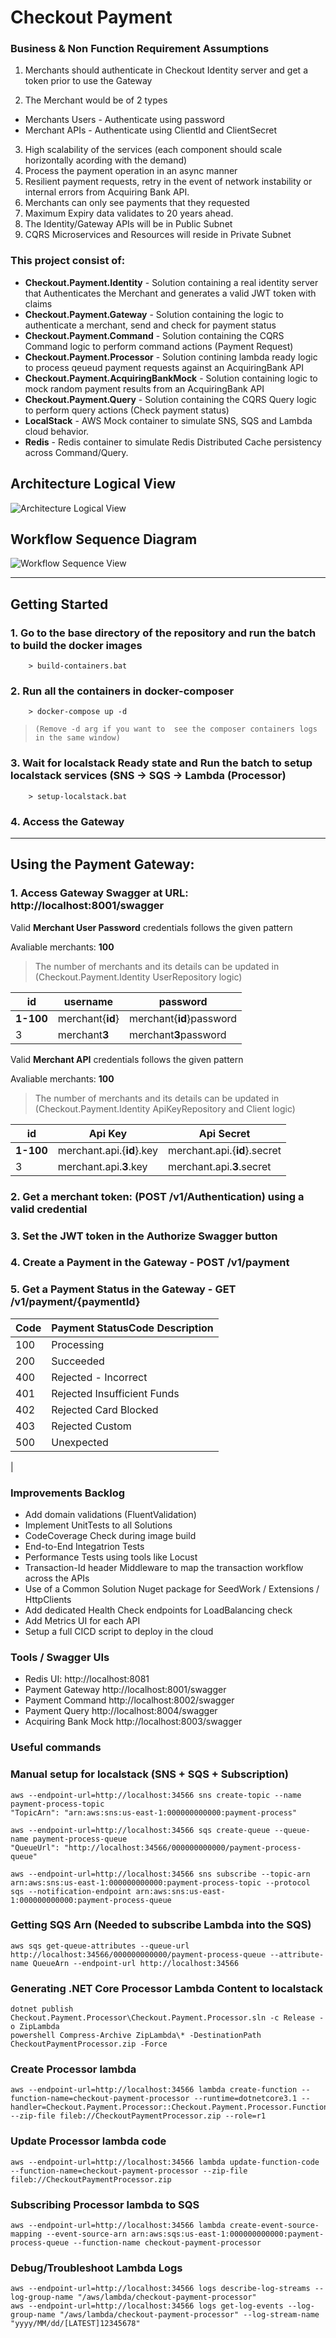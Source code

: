 Checkout Payment
================

### Business & Non Function Requirement Assumptions
1. Merchants should authenticate in Checkout Identity server and get a token prior to use the Gateway

2. The Merchant would be of 2 types
  - Merchants Users - Authenticate using password
  - Merchant APIs - Authenticate using ClientId and ClientSecret 

3. High scalability of the services (each component should scale horizontally acording with the demand)
4. Process the payment operation in an async manner
5. Resilient payment requests, retry in the event of network instability or internal errors from Acquiring Bank API.
6. Merchants can only see payments that they requested
7. Maximum Expiry data validates to 20 years ahead.
8. The Identity/Gateway APIs will be in Public Subnet
9. CQRS Microservices and Resources will reside in Private Subnet

### This project consist of:
* **Checkout.Payment.Identity** - Solution containing a real identity server that Authenticates the Merchant and generates a valid JWT token with claims
* **Checkout.Payment.Gateway** - Solution containing the logic to authenticate a merchant, send and check for payment status
* **Checkout.Payment.Command** - Solution containing the CQRS Command logic to perform command actions (Payment Request)
* **Checkout.Payment.Processor** - Solution contining lambda ready logic to process qeueud payment requests against an AcquiringBank API
* **Checkout.Payment.AcquiringBankMock** - Solution containing logic to mock random payment results from an AcquiringBank API
* **Checkout.Payment.Query** - Solution containing the CQRS Query logic to perform query actions (Check payment status)
* **LocalStack** - AWS Mock container to simulate SNS, SQS and Lambda cloud behavior.
* **Redis** - Redis container to simulate Redis Distributed Cache persistency across Command/Query.

## Architecture Logical View
![Architecture Logical View](https://rogerbarreto.github.io/checkout.payment/Documents/ArchitectureLogicView.svg)

## Workflow Sequence Diagram

![Workflow Sequence View](https://rogerbarreto.github.io/checkout.payment/Documents/SequenceOverview.svg)

----
## Getting Started

### 1. Go to the base directory of the repository and run the batch to build the docker images
```
	> build-containers.bat 
```
### 2. Run all the containers in docker-composer 
```
	> docker-compose up -d
```
>`(Remove -d arg if you want to  see the composer containers logs in the same window)`

### 3. Wait for localstack **Ready** state and Run the batch to setup localstack services (SNS -> SQS -> Lambda (Processor)
```
	> setup-localstack.bat
```
### 4. Access the Gateway  
-----
## Using the Payment Gateway:

### 1. Access Gateway Swagger at URL: http://localhost:8001/swagger
Valid **Merchant User Password** credentials follows the given pattern

Avaliable merchants: **100**
> The number of merchants and its details can be updated in (Checkout.Payment.Identity UserRepository logic)

| id | username | password |
| -- | -------- | -------- |
| **1-100** | merchant{**id**} | merchant{**id**}password |
| 3 | merchant**3** | merchant**3**password |


Valid **Merchant API** credentials follows the given pattern

Avaliable merchants: **100**
> The number of merchants and its details can be updated in (Checkout.Payment.Identity ApiKeyRepository and Client logic)

| id | Api Key | Api Secret |
| -- | ------- | ---------- |
| **1-100** | merchant.api.{**id**}.key | merchant.api.{**id**}.secret |
| 3 | merchant.api.**3**.key | merchant.api.**3**.secret |  

### 2. Get a  merchant token: (POST /v1/Authentication) using a valid credential
### 3. Set the JWT token in the Authorize Swagger button
### 4. Create a Payment in the Gateway - **POST /v1/payment**
### 5. Get a Payment Status in the Gateway - **GET /v1/payment/{paymentId}**

| Code | Payment StatusCode Description |
| ---- | ----------- |
| 100 | Processing |
| 200 | Succeeded |
| 400 | Rejected - Incorrect |
| 401 | Rejected Insufficient Funds |
| 402 | Rejected Card Blocked |
| 403 | Rejected Custom |
| 500 | Unexpected |
|

### **Improvements Backlog**
* Add domain validations (FluentValidation)
* Implement UnitTests to all Solutions
* CodeCoverage Check during image build
* End-to-End Integatrion Tests
* Performance Tests using tools like Locust
* Transaction-Id header Middleware to map the transaction workflow across the APIs
* Use of a Common Solution Nuget package for SeedWork / Extensions / HttpClients
* Add dedicated Health Check endpoints for LoadBalancing check
* Add Metrics UI for each API
* Setup a full CICD script to deploy in the cloud

### **Tools / Swagger UIs**
* Redis UI: http://localhost:8081
* Payment Gateway http://localhost:8001/swagger
* Payment Command http://localhost:8002/swagger
* Payment Query http://localhost:8004/swagger
* Acquiring Bank Mock http://localhost:8003/swagger

### **Useful commands**

### Manual setup for localstack (SNS + SQS + Subscription)

```
aws --endpoint-url=http://localhost:34566 sns create-topic --name payment-process-topic
"TopicArn": "arn:aws:sns:us-east-1:000000000000:payment-process"

aws --endpoint-url=http://localhost:34566 sqs create-queue --queue-name payment-process-queue
"QueueUrl": "http://localhost:34566/000000000000/payment-process-queue"

aws --endpoint-url=http://localhost:34566 sns subscribe --topic-arn arn:aws:sns:us-east-1:000000000000:payment-process-topic --protocol sqs --notification-endpoint arn:aws:sns:us-east-1:000000000000:payment-process-queue
```
### Getting SQS Arn (Needed to subscribe Lambda into the SQS)
```
aws sqs get-queue-attributes --queue-url http://localhost:34566/000000000000/payment-process-queue --attribute-name QueueArn --endpoint-url http://localhost:34566
```

### Generating .NET Core Processor Lambda Content to localstack
```
dotnet publish Checkout.Payment.Processor\Checkout.Payment.Processor.sln -c Release -o ZipLambda
powershell Compress-Archive ZipLambda\* -DestinationPath CheckoutPaymentProcessor.zip -Force
```

### Create Processor lambda
```
aws --endpoint-url=http://localhost:34566 lambda create-function --function-name=checkout-payment-processor --runtime=dotnetcore3.1 --handler=Checkout.Payment.Processor::Checkout.Payment.Processor.Function::FunctionHandler --zip-file fileb://CheckoutPaymentProcessor.zip --role=r1
```
### Update Processor lambda code
```
aws --endpoint-url=http://localhost:34566 lambda update-function-code --function-name=checkout-payment-processor --zip-file fileb://CheckoutPaymentProcessor.zip
```

### Subscribing Processor lambda to SQS
```
aws --endpoint-url=http://localhost:34566 lambda create-event-source-mapping --event-source-arn arn:aws:sqs:us-east-1:000000000000:payment-process-queue --function-name checkout-payment-processor
```

### Debug/Troubleshoot Lambda Logs
```
aws --endpoint-url=http://localhost:34566 logs describe-log-streams --log-group-name "/aws/lambda/checkout-payment-processor"
aws --endpoint-url=http://localhost:34566 logs get-log-events --log-group-name "/aws/lambda/checkout-payment-processor" --log-stream-name "yyyy/MM/dd/[LATEST]12345678"
```


